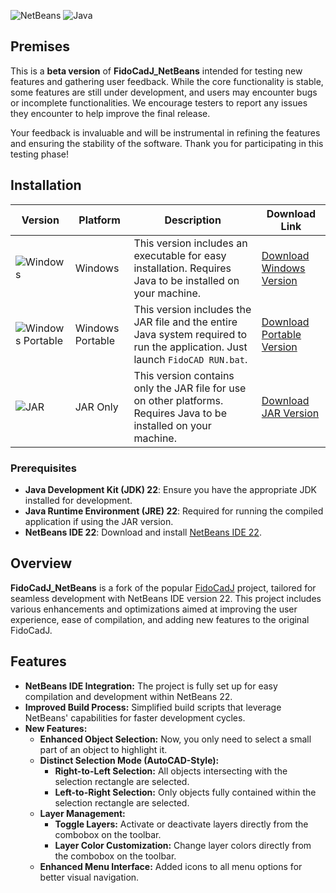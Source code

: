 ![NetBeans](https://img.shields.io/badge/NetBeans-22-blue.svg)
![Java](https://img.shields.io/badge/Java-22-brightgreen.svg)

## Premises

This is a **beta version** of **FidoCadJ_NetBeans** intended for testing new features and gathering user feedback. While the core functionality is stable, some features are still under development, and users may encounter bugs or incomplete functionalities. We encourage testers to report any issues they encounter to help improve the final release.

Your feedback is invaluable and will be instrumental in refining the features and ensuring the stability of the software. Thank you for participating in this testing phase!

## Installation

| Version              | Platform         | Description                                                                                                                                               | Download Link                                                                                                                                                              |
|----------------------|------------------|-----------------------------------------------------------------------------------------------------------------------------------------------------------|----------------------------------------------------------------------------------------------------------------------------------------------------------------------------|
| ![Windows](https://img.shields.io/badge/Windows-executable-blue)          | Windows           | This version includes an executable for easy installation. Requires Java to be installed on your machine.                                                 | [Download Windows Version](https://github.com/manufino/FidoCadJ_NetBeans/releases/download/TESTING/FidoCadJ_NB_WINDOWS.zip)                                               |
| ![Windows Portable](https://img.shields.io/badge/Windows--Portable-JAR-orange) | Windows Portable | This version includes the JAR file and the entire Java system required to run the application. Just launch `FidoCAD RUN.bat`.                              | [Download Portable Version](https://github.com/manufino/FidoCadJ_NetBeans/releases/download/TESTING/PORTABLE_WINDOWS.zip)                                                  |
| ![JAR](https://img.shields.io/badge/Platform-JAR--only-yellow)            | JAR Only          | This version contains only the JAR file for use on other platforms. Requires Java to be installed on your machine.                                         | [Download JAR Version](https://github.com/manufino/FidoCadJ_NetBeans/releases/download/TESTING/FidoCadJ_NB_JAR.zip)                                                       |


### Prerequisites

- **Java Development Kit (JDK) 22**: Ensure you have the appropriate JDK installed for development.
- **Java Runtime Environment (JRE) 22**: Required for running the compiled application if using the JAR version.
- **NetBeans IDE 22**: Download and install [NetBeans IDE 22](https://netbeans.apache.org/download/).

## Overview

**FidoCadJ_NetBeans** is a fork of the popular [FidoCadJ](https://github.com/DarwinNE/FidoCadJ) project, tailored for seamless development with NetBeans IDE version 22. This project includes various enhancements and optimizations aimed at improving the user experience, ease of compilation, and adding new features to the original FidoCadJ.

## Features

- **NetBeans IDE Integration:** The project is fully set up for easy compilation and development within NetBeans 22.
- **Improved Build Process:** Simplified build scripts that leverage NetBeans' capabilities for faster development cycles.
- **New Features:**
  - **Enhanced Object Selection:** Now, you only need to select a small part of an object to highlight it.
  - **Distinct Selection Mode (AutoCAD-Style):**
    - **Right-to-Left Selection:** All objects intersecting with the selection rectangle are selected.
    - **Left-to-Right Selection:** Only objects fully contained within the selection rectangle are selected.
  - **Layer Management:** 
    - **Toggle Layers:** Activate or deactivate layers directly from the combobox on the toolbar.
    - **Layer Color Customization:** Change layer colors directly from the combobox on the toolbar.
  - **Enhanced Menu Interface:** Added icons to all menu options for better visual navigation.











